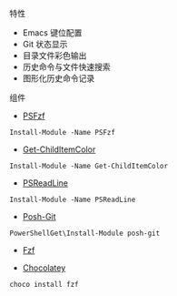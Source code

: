 特性

* Emacs 键位配置
* Git 状态显示
* 目录文件彩色输出
* 历史命令与文件快速搜索
* 图形化历史命令记录

组件

* [PSFzf](https://www.powershellgallery.com/packages/PSFzf/1.1.19)
```
Install-Module -Name PSFzf
```
* [Get-ChildItemColor](https://www.powershellgallery.com/packages/Get-ChildItemColor/1.2.3)
```
Install-Module -Name Get-ChildItemColor
```
* [PSReadLine](https://www.powershellgallery.com/packages/PSReadLine/2.0.0-beta3)
```
Install-Module -Name PSReadLine
```
* [Posh-Git](https://github.com/dahlbyk/posh-git)
```
PowerShellGet\Install-Module posh-git
```
* [Fzf](https://github.com/junegunn/fzf)

* [Chocolatey](https://chocolatey.org/)

```
choco install fzf
```